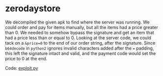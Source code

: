 # zerodaystore

We decompiled the given apk to find where the server was running.
We could order and pay for items manually, but all the items had a price greater than 0.
We needed to somehow bypass the signature and get an item that had a price less than or equal to 0.
Looking at the server code, we could tack on a `&price=0` to the end of our order string, after the signature. Since `b64decode` in `python2` ignores invalid characters added after the `=` padding, this left the signature intact and valid, and the payment code would set the price to 0 at the end.

Code: [exploit.py](exploit.py)
